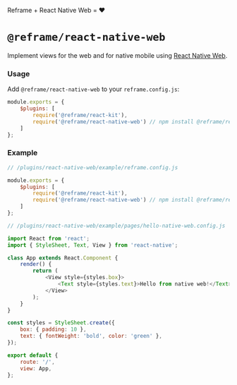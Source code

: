 <!---






    WARNING, READ THIS.
    This is a computed file. Do not edit.
    Edit `/plugins/react-native-web/readme.template.md` instead.












    WARNING, READ THIS.
    This is a computed file. Do not edit.
    Edit `/plugins/react-native-web/readme.template.md` instead.












    WARNING, READ THIS.
    This is a computed file. Do not edit.
    Edit `/plugins/react-native-web/readme.template.md` instead.












    WARNING, READ THIS.
    This is a computed file. Do not edit.
    Edit `/plugins/react-native-web/readme.template.md` instead.












    WARNING, READ THIS.
    This is a computed file. Do not edit.
    Edit `/plugins/react-native-web/readme.template.md` instead.






-->
Reframe + React Native Web = :heart:

# `@reframe/react-native-web`

Implement views for the web and for native mobile using [React Native Web](https://github.com/necolas/react-native-web).

### Usage

Add `@reframe/react-native-web` to your `reframe.config.js`:

~~~js
module.exports = {
    $plugins: [
        require('@reframe/react-kit'),
        require('@reframe/react-native-web') // npm install @reframe/react-native-web
    ]
};
~~~

### Example

~~~js
// /plugins/react-native-web/example/reframe.config.js

module.exports = {
    $plugins: [
        require('@reframe/react-kit'),
        require('@reframe/react-native-web') // npm install @reframe/react-native-web
    ]
};
~~~

~~~js
// /plugins/react-native-web/example/pages/hello-native-web.config.js

import React from 'react';
import { StyleSheet, Text, View } from 'react-native';

class App extends React.Component {
    render() {
        return (
            <View style={styles.box}>
                <Text style={styles.text}>Hello from native web!</Text>
            </View>
        );
    }
}

const styles = StyleSheet.create({
    box: { padding: 10 },
    text: { fontWeight: 'bold', color: 'green' },
});

export default {
    route: '/',
    view: App,
};
~~~

<!---






    WARNING, READ THIS.
    This is a computed file. Do not edit.
    Edit `/plugins/react-native-web/readme.template.md` instead.












    WARNING, READ THIS.
    This is a computed file. Do not edit.
    Edit `/plugins/react-native-web/readme.template.md` instead.












    WARNING, READ THIS.
    This is a computed file. Do not edit.
    Edit `/plugins/react-native-web/readme.template.md` instead.












    WARNING, READ THIS.
    This is a computed file. Do not edit.
    Edit `/plugins/react-native-web/readme.template.md` instead.












    WARNING, READ THIS.
    This is a computed file. Do not edit.
    Edit `/plugins/react-native-web/readme.template.md` instead.






-->
